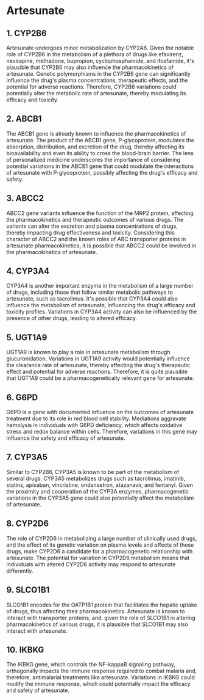 # Artesunate

## 1. CYP2B6
Artesunate undergoes minor metabolization by CYP2A6. Given the notable role of CYP2B6 in the metabolism of a plethora of drugs like efavirenz, nevirapine, methadone, bupropion, cyclophosphamide, and ifosfamide, it's plausible that CYP2B6 may also influence the pharmacokinetics of artesunate. Genetic polymorphisms in the CYP2B6 gene can significantly influence the drug's plasma concentrations, therapeutic effects, and the potential for adverse reactions. Therefore, CYP2B6 variations could potentially alter the metabolic rate of artesunate, thereby modulating its efficacy and toxicity.

## 2. ABCB1
The ABCB1 gene is already known to influence the pharmacokinetics of artesunate. The product of the ABCB1 gene, P-glycoprotein, modulates the absorption, distribution, and excretion of the drug, thereby affecting its bioavailability and even its ability to cross the blood-brain barrier. The lens of personalized medicine underscores the importance of considering potential variations in the ABCB1 gene that could modulate the interactions of artesunate with P-glycoprotein, possibly affecting the drug's efficacy and safety.

## 3. ABCC2
ABCC2 gene variants influence the function of the MRP2 protein, affecting the pharmacokinetics and therapeutic outcomes of various drugs. The variants can alter the excretion and plasma concentrations of drugs, thereby impacting drug effectiveness and toxicity. Considering this character of ABCC2 and the known roles of ABC transporter proteins in artesunate pharmacokinetics, it is possible that ABCC2 could be involved in the pharmacokinetics of artesunate.

## 4. CYP3A4
CYP3A4 is another important enzyme in the metabolism of a large number of drugs, including those that follow similar metabolic pathways to artesunate, such as tacrolimus. It's possible that CYP3A4 could also influence the metabolism of artesunate, influencing the drug's efficacy and toxicity profiles. Variations in CYP3A4 activity can also be influenced by the presence of other drugs, leading to altered efficacy.

## 5. UGT1A9
UGT1A9 is known to play a role in artesunate metabolism through glucuronidation. Variations in UGT1A9 activity would potentially influence the clearance rate of artesunate, thereby affecting the drug's therapeutic effect and potential for adverse reactions. Therefore, it is quite plausible that UGT1A9 could be a pharmacogenetically relevant gene for artesunate.

## 6. G6PD
G6PD is a gene with documented influence on the outcomes of artesunate treatment due to its role in red blood cell stability. Mediations aggravate hemolysis in individuals with G6PD deficiency, which affects oxidative stress and redox balance within cells. Therefore, variations in this gene may influence the safety and efficacy of artesunate.

## 7. CYP3A5
Similar to CYP2B6, CYP3A5 is known to be part of the metabolism of several drugs. CYP3A5 metabolizes drugs such as tacrolimus, imatinib, statins, apixaban, vincristine, ondansetron, atazanavir, and fentanyl. Given the proximity and cooperation of the CYP3A enzymes, pharmacogenetic variations in the CYP3A5 gene could also potentially affect the metabolism of artesunate.

## 8. CYP2D6
The role of CYP2D6 in metabolizing a large number of clinically used drugs, and the effect of its genetic variation on plasma levels and effects of these drugs, make CYP2D6 a candidate for a pharmacogenetic relationship with artesunate. The potential for variation in CYP2D6 metabolism means that individuals with altered CYP2D6 activity may respond to artesunate differently.

## 9. SLCO1B1
SLCO1B1 encodes for the OATP1B1 protein that facilitates the hepatic uptake of drugs, thus affecting their pharmacokinetics. Artesunate is known to interact with transporter proteins, and, given the role of SLCO1B1 in altering pharmacokinetics of various drugs, it is plausible that SLCO1B1 may also interact with artesunate.

## 10. IKBKG
The IKBKG gene, which controls the NF-kappaB signaling pathway, orthogonally impacts the immune response required to combat malaria and, therefore, antimalarial treatments like artesunate. Variations in IKBKG could modify the immune response, which could potentially impact the efficacy and safety of artesunate.

